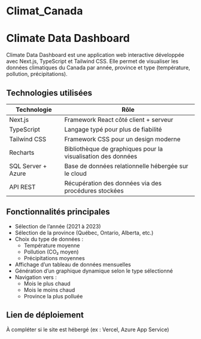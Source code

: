 # Climat_Canada
# Climate Data Dashboard

Climate Data Dashboard est une application web interactive développée avec Next.js, TypeScript et Tailwind CSS. Elle permet de visualiser les données climatiques du Canada par année, province et type (température, pollution, précipitations).

## Technologies utilisées

| Technologie         | Rôle                                                              |
|---------------------|-------------------------------------------------------------------|
| Next.js             | Framework React côté client + serveur                            |
| TypeScript          | Langage typé pour plus de fiabilité                              |
| Tailwind CSS        | Framework CSS pour un design moderne                             |
| Recharts            | Bibliothèque de graphiques pour la visualisation des données     |
| SQL Server + Azure  | Base de données relationnelle hébergée sur le cloud              |
| API REST            | Récupération des données via des procédures stockées             |

## Fonctionnalités principales

- Sélection de l’année (2021 à 2023)
- Sélection de la province (Québec, Ontario, Alberta, etc.)
- Choix du type de données :
  - Température moyenne
  - Pollution (CO₂ moyen)
  - Précipitations moyennes
- Affichage d’un tableau de données mensuelles
- Génération d’un graphique dynamique selon le type sélectionné
- Navigation vers :
  - Mois le plus chaud
  - Mois le moins chaud
  - Province la plus polluée

## Lien de déploiement

À compléter si le site est hébergé (ex : Vercel, Azure App Service)


